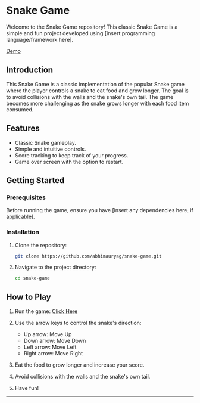 # Snake Game

Welcome to the Snake Game repository! This classic Snake Game is a simple and fun project developed using [insert programming language/framework here].

[Demo](https://abhimauryag.github.io/snake-game)

## Introduction

This Snake Game is a classic implementation of the popular Snake game where the player controls a snake to eat food and grow longer. The goal is to avoid collisions with the walls and the snake's own tail. The game becomes more challenging as the snake grows longer with each food item consumed.

## Features

- Classic Snake gameplay.
- Simple and intuitive controls.
- Score tracking to keep track of your progress.
- Game over screen with the option to restart.

## Getting Started

### Prerequisites

Before running the game, ensure you have [insert any dependencies here, if applicable].

### Installation

1. Clone the repository:

   ```bash
   git clone https://github.com/abhimauryag/snake-game.git
   ```

2. Navigate to the project directory:

   ```bash
   cd snake-game
   ```

## How to Play

1. Run the game: [Click Here](https://abhimauryag.github.io/snake-game)
3. Use the arrow keys to control the snake's direction:
   - Up arrow: Move Up
   - Down arrow: Move Down
   - Left arrow: Move Left
   - Right arrow: Move Right

4. Eat the food to grow longer and increase your score.

5. Avoid collisions with the walls and the snake's own tail.

6. Have fun!
---
